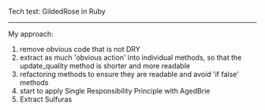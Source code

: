 Tech test: GildedRose in Ruby
_________________________________

My approach:
1. remove obvious code that is not DRY
2. extract as much 'obvious action' into individual methods, so that the update_quality method is shorter and more readable
3. refactoring methods to ensure they are readable and avoid 'if false' methods
4. start to apply Single Responsibility Principle with AgedBrie
5. Extract Sulfuras
